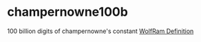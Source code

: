 # champernowne100b
100 billion digits of champernowne's constant
[WolfRam Definition](https://mathworld.wolfram.com/ChampernowneConstant.html)
